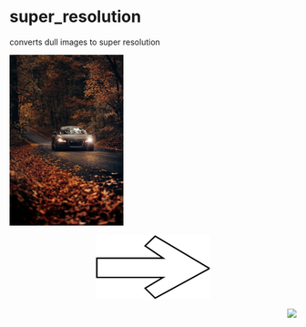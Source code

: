 # super_resolution
converts dull images to super resolution
<div>
  <p align="left">
  <img width="200" heigt="200" src="https://github.com/Nnamaka/super_resolution/blob/main/files/roberto-nickson-Yp9FdEqaCdk-unsplash.jpg">
</p><p align="center">
  <img width="200" heigt="200" src="https://github.com/Nnamaka/super_resolution/blob/main/files/pngegg%20(1).png">
</p><p align="right">
  <img width="200" heigt="200" src="https://github.com/Nnamaka/super_resolution/blob/main/files/roberto-nickson-Yp9FdEqaCdk-unsplash_rlt%20(1).png">
</p>
</div>
